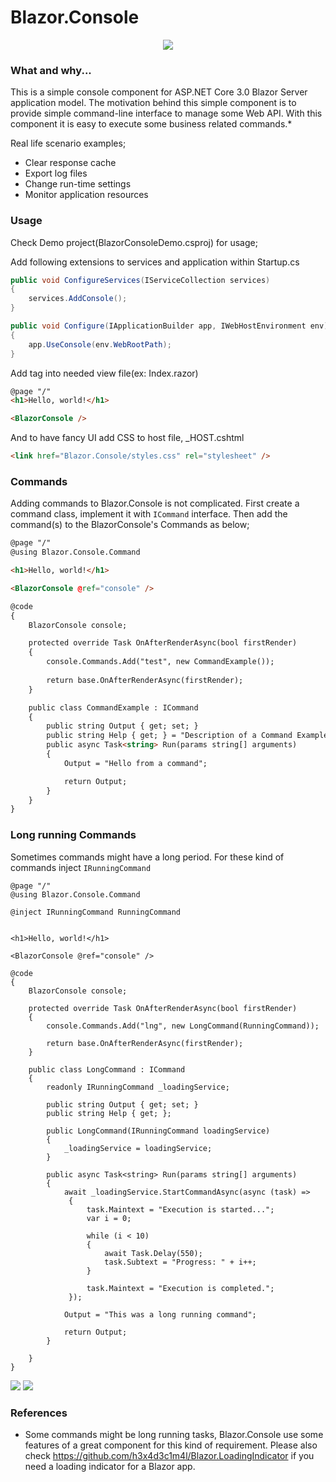 # Blazor.Console

<p align="center">
    <img src="https://github.com/ardacetinkaya/Blazor.Console/blob/master/screenshots/1.png" />
</p>

### What and why... ###

This is a simple console component for ASP.NET Core 3.0 Blazor Server application model. The motivation behind this simple component is to provide simple command-line interface to manage some Web API. With this component it is easy to execute some business related commands.* 

Real life scenario examples;
- Clear response cache
- Export log files
- Change run-time settings
- Monitor application resources


### Usage ###

Check Demo project(BlazorConsoleDemo.csproj) for usage;

Add following extensions to services and application within Startup.cs

```cs
public void ConfigureServices(IServiceCollection services)
{
    services.AddConsole();
}

public void Configure(IApplicationBuilder app, IWebHostEnvironment env)
{
    app.UseConsole(env.WebRootPath);
}
```

Add <BlazorConsole> tag into needed view file(ex: Index.razor)

```html
@page "/"
<h1>Hello, world!</h1>

<BlazorConsole />
```

And to have fancy UI add CSS to host file, _HOST.cshtml

```html
<link href="Blazor.Console/styles.css" rel="stylesheet" />
```

### Commands ###

Adding commands to Blazor.Console is not complicated. First create a command class, implement it with ```ICommand``` interface. Then add the command(s) to the BlazorConsole's Commands as below;

```html
@page "/"
@using Blazor.Console.Command

<h1>Hello, world!</h1>

<BlazorConsole @ref="console" />

@code
{
    BlazorConsole console;

    protected override Task OnAfterRenderAsync(bool firstRender)
    {
        console.Commands.Add("test", new CommandExample());
        
        return base.OnAfterRenderAsync(firstRender);
    }

    public class CommandExample : ICommand
    {
        public string Output { get; set; }
        public string Help { get; } = "Description of a Command Example";
        public async Task<string> Run(params string[] arguments)
        {
            Output = "Hello from a command";

            return Output;
        }
    }
}
```

### Long running Commands ###

Sometimes commands might have a long period. For these kind of commands inject ```IRunningCommand``` 

```cshtml
@page "/"
@using Blazor.Console.Command

@inject IRunningCommand RunningCommand


<h1>Hello, world!</h1>

<BlazorConsole @ref="console" />

@code
{
    BlazorConsole console;

    protected override Task OnAfterRenderAsync(bool firstRender)
    {
        console.Commands.Add("lng", new LongCommand(RunningCommand));
        
        return base.OnAfterRenderAsync(firstRender);
    }

    public class LongCommand : ICommand
    {
        readonly IRunningCommand _loadingService;

        public string Output { get; set; }
        public string Help { get; };

        public LongCommand(IRunningCommand loadingService)
        {
            _loadingService = loadingService;
        }

        public async Task<string> Run(params string[] arguments)
        {
            await _loadingService.StartCommandAsync(async (task) =>
             {
                 task.Maintext = "Execution is started...";
                 var i = 0;

                 while (i < 10)
                 {
                     await Task.Delay(550);
                     task.Subtext = "Progress: " + i++;
                 }

                 task.Maintext = "Execution is completed.";
             });

            Output = "This was a long running command";

            return Output;
        }

    }
}

```

<img src="https://github.com/ardacetinkaya/Blazor.Console/blob/master/screenshots/3.gif" >


<img src="https://github.com/ardacetinkaya/Blazor.Console/blob/master/screenshots/2.png" >

### References ###
- Some commands might be long running tasks, Blazor.Console use some features of a great component for this kind of requirement. Please also check  https://github.com/h3x4d3c1m4l/Blazor.LoadingIndicator if you need a loading indicator for a Blazor app.

